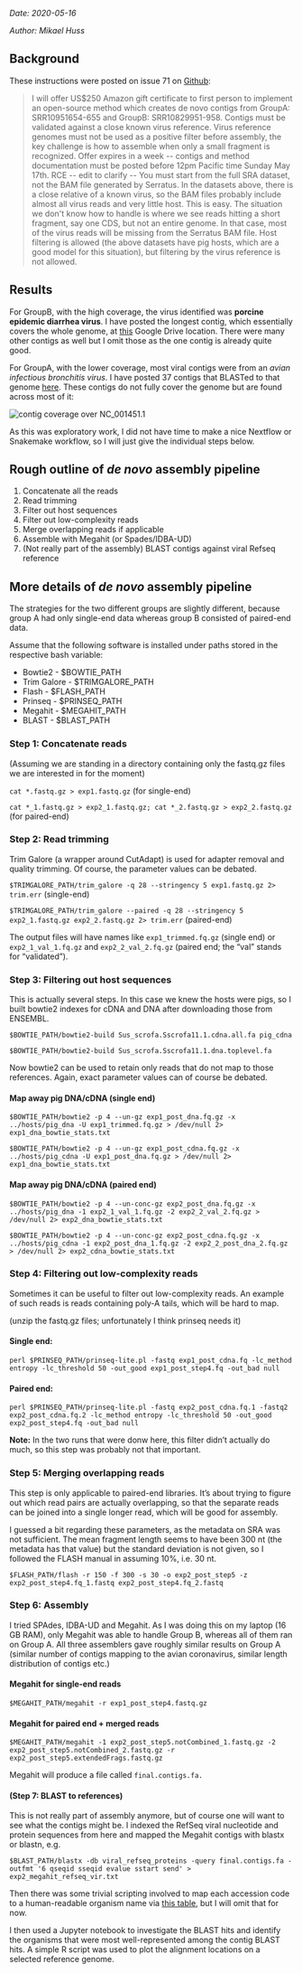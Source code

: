 
*Date: 2020-05-16*

*Author: Mikael Huss*

## Background

These instructions were posted on issue 71 on [Github](https://github.com/ababaian/serratus/issues/71#issuecomment-626766913):

>I will offer US$250 Amazon gift certificate to first person to implement an open-source method which creates de novo contigs from GroupA: SRR10951654-655 and GroupB: SRR10829951-958. Contigs must be validated against a close known virus reference. Virus reference genomes must not be used as a positive filter before assembly, the key challenge is how to assemble when only a small fragment is recognized.
Offer expires in a week -- contigs and method documentation must be posted before 12pm Pacific time Sunday May 17th.
RCE -- edit to clarify -- You must start from the full SRA dataset, not the BAM file generated by Serratus. In the datasets above, there is a close relative of a known virus, so the BAM files probably include almost all virus reads and very little host. This is easy. The situation we don't know how to handle is where we see reads hitting a short fragment, say one CDS, but not an entire genome. In that case, most of the virus reads will be missing from the Serratus BAM file. Host filtering is allowed (the above datasets have pig hosts, which are a good model for this situation), but filtering by the virus reference is not allowed.

## Results
 
 
For GroupB, with the high coverage, the virus identified was **porcine epidemic diarrhea virus**. I have posted the longest contig, which essentially covers the whole genome, at [this](https://drive.google.com/open?id=1Af3VF4AkbL41BPZ5NJ9VYrWag6q8CRCN) Google Drive location. There were many other contigs as well but I omit those as the one contig is already quite good.
 
For GroupA, with the lower coverage, most viral contigs were from an *avian infectious bronchitis virus*. I have posted 37 contigs that BLASTed to that genome [here](https://drive.google.com/open?id=1GDpCeJyQxKx9lsw2VPtv5e_FvMS5fh4P). These contigs do not fully cover the genome but are found across most of it: 

![contig coverage over NC_001451.1](../img/markdown/groupA_contigs_on_NC001451.1.png)

As this was exploratory work, I did not have time to make a nice Nextflow or Snakemake workflow, so I will just give the individual steps below.


## Rough outline of *de novo* assembly pipeline

1. Concatenate all the reads
2. Read trimming 
3. Filter out host sequences
4. Filter out low-complexity reads
5. Merge overlapping reads if applicable
6. Assemble with Megahit (or Spades/IDBA-UD)
7. (Not really part of the assembly) BLAST contigs against viral Refseq reference

## More details of *de novo* assembly pipeline

The strategies for the two different groups are slightly different, because group A had only single-end data whereas group B consisted of paired-end data. 

Assume that the following software is installed under paths stored in the respective bash variable:

* Bowtie2 - $BOWTIE_PATH 
* Trim Galore - $TRIMGALORE_PATH
* Flash - $FLASH_PATH
* Prinseq - $PRINSEQ_PATH
* Megahit - $MEGAHIT_PATH
* BLAST - $BLAST_PATH

### Step 1: Concatenate reads

(Assuming we are standing in a directory containing only the fastq.gz files we are interested in for the moment)

`cat *.fastq.gz > exp1.fastq.gz` (for single-end)

`cat *_1.fastq.gz > exp2_1.fastq.gz; cat *_2.fastq.gz > exp2_2.fastq.gz` (for paired-end)

### Step 2: Read trimming

Trim Galore (a wrapper around CutAdapt) is used for adapter removal and quality trimming. Of course, the parameter values can be debated.

`$TRIMGALORE_PATH/trim_galore -q 28 --stringency 5 exp1.fastq.gz 2> trim.err` (single-end)

`$TRIMGALORE_PATH/trim_galore --paired -q 28 --stringency 5 exp2_1.fastq.gz exp2_2.fastq.gz 2> trim.err` (paired-end)

The output files will have names like `exp1_trimmed.fq.gz` (single end) or `exp2_1_val_1.fq.gz` and `exp2_2_val_2.fq.gz` (paired end; the “val” stands for “validated”).

### Step 3: Filtering out host sequences

This is actually several steps. In this case we knew the hosts were pigs, so I built bowtie2 indexes for cDNA and DNA after downloading those from ENSEMBL.

`$BOWTIE_PATH/bowtie2-build Sus_scrofa.Sscrofa11.1.cdna.all.fa pig_cdna`

`$BOWTIE_PATH/bowtie2-build Sus_scrofa.Sscrofa11.1.dna.toplevel.fa`

Now bowtie2 can be used to retain only reads that do not map to those references. Again, exact parameter values can of course be debated. 

#### Map away pig DNA/cDNA (single end)

`$BOWTIE_PATH/bowtie2 -p 4 --un-gz exp1_post_dna.fq.gz -x ../hosts/pig_dna -U exp1_trimmed.fq.gz > /dev/null 2> exp1_dna_bowtie_stats.txt`

`$BOWTIE_PATH/bowtie2 -p 4 --un-gz exp1_post_cdna.fq.gz -x ../hosts/pig_cdna -U exp1_post_dna.fq.gz > /dev/null 2> exp1_dna_bowtie_stats.txt`

#### Map away pig DNA/cDNA (paired end)

`$BOWTIE_PATH/bowtie2 -p 4 --un-conc-gz exp2_post_dna.fq.gz -x ../hosts/pig_dna -1 exp2_1_val_1.fq.gz -2 exp2_2_val_2.fq.gz > /dev/null 2> exp2_dna_bowtie_stats.txt`

`$BOWTIE_PATH/bowtie2 -p 4 --un-conc-gz exp2_post_cdna.fq.gz -x ../hosts/pig_cdna -1 exp2_post_dna_1.fq.gz -2 exp2_2_post_dna_2.fq.gz > /dev/null 2> exp2_cdna_bowtie_stats.txt`

### Step 4: Filtering out low-complexity reads

Sometimes it can be useful to filter out low-complexity reads. An example of such reads is reads containing poly-A tails, which will be hard to map.

(unzip the fastq.gz files; unfortunately I think prinseq needs it)

#### Single end:

`perl $PRINSEQ_PATH/prinseq-lite.pl -fastq exp1_post_cdna.fq -lc_method entropy -lc_threshold 50 -out_good exp1_post_step4.fq -out_bad null`

#### Paired end:

`perl $PRINSEQ_PATH/prinseq-lite.pl -fastq exp2_post_cdna.fq.1 -fastq2 exp2_post_cdna.fq.2 -lc_method entropy -lc_threshold 50 -out_good exp2_post_step4.fq -out_bad null`

**Note:** In the two runs that were donw here, this filter didn’t actually do much, so this step was probably not that important.

### Step 5: Merging overlapping reads

This step is only applicable to paired-end libraries. It’s about trying to figure out which read pairs are actually overlapping, so that the separate reads can be joined into a single longer read, which will be good for assembly.

I guessed a bit regarding these parameters, as the metadata on SRA was not sufficient. The mean fragment length seems to have been 300 nt (the metadata has that value) but the standard deviation is not given, so I followed the FLASH manual in assuming 10%, i.e. 30 nt.
 
`$FLASH_PATH/flash -r 150 -f 300 -s 30 -o exp2_post_step5 -z exp2_post_step4.fq_1.fastq exp2_post_step4.fq_2.fastq`

### Step 6: Assembly

I tried SPAdes, IDBA-UD and Megahit. As I was doing this on my laptop (16 GB RAM), only Megahit was able to handle Group B, whereas all of them ran on Group A. All three assemblers gave roughly similar results on Group A (similar number of contigs mapping to the avian coronavirus, similar length distribution of contigs etc.)

#### Megahit for single-end reads

`$MEGAHIT_PATH/megahit -r exp1_post_step4.fastq.gz`

#### Megahit for paired end + merged reads

`$MEGAHIT_PATH/megahit -1 exp2_post_step5.notCombined_1.fastq.gz -2 exp2_post_step5.notCombined_2.fastq.gz -r exp2_post_step5.extendedFrags.fastq.gz`

Megahit will produce a file called `final.contigs.fa.`

#### (Step 7: BLAST to references)

This is not really part of assembly anymore, but of course one will want to see what the contigs might be. I indexed the RefSeq viral nucleotide and protein sequences from here and mapped the Megahit contigs with blastx or blastn, e.g.

`$BLAST_PATH/blastx -db viral_refseq_proteins -query final.contigs.fa -outfmt '6 qseqid sseqid evalue sstart send' > exp2_megahit_refseq_vir.txt`

Then there was some trivial scripting involved to map each accession code to a human-readable organism name via [this table](https://www.ncbi.nlm.nih.gov/genomes/GenomesGroup.cgi?taxid=10239&cmd=download2), but I will omit that for now.

I then used a Jupyter notebook to investigate the BLAST hits and identify the organisms that were most well-represented among the contig BLAST hits. A simple R script was used to plot the alignment locations on a selected reference genome. 
